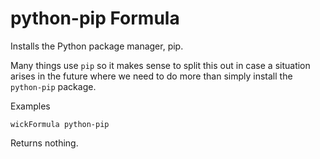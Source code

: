 python-pip Formula
==================

Installs the Python package manager, pip.

Many things use `pip` so it makes sense to split this out in case a situation arises in the future where we need to do more than simply install the `python-pip` package.

Examples

    wickFormula python-pip

Returns nothing.


